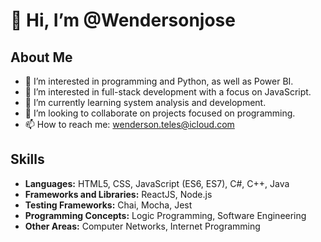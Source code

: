 # 👋 Hi, I’m @Wendersonjose

## About Me

- 👀 I’m interested in programming and Python, as well as Power BI.
- 👀 I’m interested in full-stack development with a focus on JavaScript.
- 🌱 I’m currently learning system analysis and development.
- 💞️ I’m looking to collaborate on projects focused on programming.
- 📫 How to reach me: wenderson.teles@icloud.com
## Skills

- **Languages:** HTML5, CSS, JavaScript (ES6, ES7), C#, C++, Java
- **Frameworks and Libraries:** ReactJS, Node.js
- **Testing Frameworks:** Chai, Mocha, Jest
- **Programming Concepts:** Logic Programming, Software Engineering
- **Other Areas:** Computer Networks, Internet Programming

<!---
Wendersonjose/Wendersonjose is a ✨ special ✨ repository because its `README.md` (this file) appears on your GitHub profile.
You can click the Preview link to take a look at your changes.
--->
